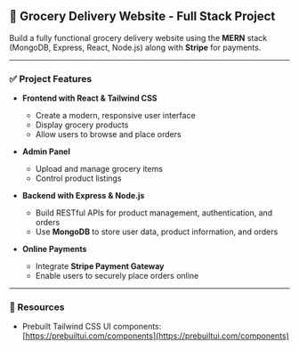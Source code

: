 ## 🚀 Grocery Delivery Website - Full Stack Project

Build a fully functional grocery delivery website using the **MERN** stack (MongoDB, Express, React, Node.js) along with **Stripe** for payments.

---

### ✅ Project Features

* **Frontend with React & Tailwind CSS**

  * Create a modern, responsive user interface
  * Display grocery products
  * Allow users to browse and place orders

* **Admin Panel**

  * Upload and manage grocery items
  * Control product listings

* **Backend with Express & Node.js**

  * Build RESTful APIs for product management, authentication, and orders
  * Use **MongoDB** to store user data, product information, and orders

* **Online Payments**

  * Integrate **Stripe Payment Gateway**
  * Enable users to securely place orders online

---

### 🎁  Resources

* Prebuilt Tailwind CSS UI components: [https://prebuiltui.com/components](https://prebuiltui.com/components)
